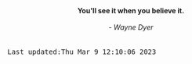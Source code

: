 
<div align="center"><b><span>You'll see it when you believe it. </span></b><br><br><i> - Wayne Dyer</i></div>
<br><br><kbd>Last updated:Thu Mar  9 12:10:06 2023</kbd>